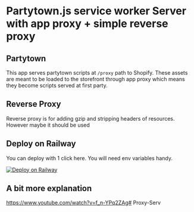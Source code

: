 # Partytown.js service worker Server with app proxy + simple reverse proxy 

## Partytown
This app serves partytown scripts at `/proxy` path to Shopify. These assets are meant to be loaded to the storefront through app proxy which means they become scripts served at first party.

## Reverse Proxy
Reverse proxy is for adding gzip and stripping headers of resources. However maybe it should be used 


## Deploy on Railway
You can deploy with 1 click here.
You will need env variables handy.

[![Deploy on Railway](https://railway.app/button.svg)](https://railway.app/template/YK6PSO?referralCode=g0Vyyu)

## A bit more explanation
https://www.youtube.com/watch?v=f_n-YPq2ZAg# Proxy-Serv
